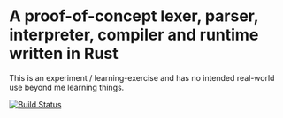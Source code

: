# A proof-of-concept lexer, parser, interpreter, compiler and runtime written in Rust

This is an experiment / learning-exercise and has no intended real-world use beyond me learning things.

[![Build Status](https://github.com/jbcoe/mylang/workflows/CI/badge.svg)](https://github.com/jbcoe/mylang/actions?workflow=CI)